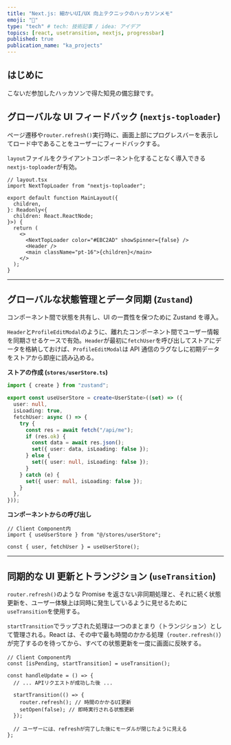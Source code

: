 ```yaml
---
title: "Next.js: 細かいUI/UX 向上テクニックのハッカソンメモ"
emoji: "🎉"
type: "tech" # tech: 技術記事 / idea: アイデア
topics: [react, usetransition, nextjs, progressbar]
published: true
publication_name: "ka_projects"
---
```


## はじめに

こないだ参加したハッカソンで得た知見の備忘録です。

## グローバルな UI フィードバック (`nextjs-toploader`)

ページ遷移や`router.refresh()`実行時に、画面上部にプログレスバーを表示してロード中であることをユーザーにフィードバックする。

`layout`ファイルをクライアントコンポーネント化することなく導入できる`nextjs-toploader`が有効。

```tsx
// layout.tsx
import NextTopLoader from "nextjs-toploader";

export default function MainLayout({
  children,
}: Readonly<{
  children: React.ReactNode;
}>) {
  return (
    <>
      <NextTopLoader color="#EBC2AD" showSpinner={false} />
      <Header />
      <main className="pt-16">{children}</main>
    </>
  );
}
```

---

## グローバルな状態管理とデータ同期 (`Zustand`)

コンポーネント間で状態を共有し、UI の一貫性を保つために Zustand を導入。

`Header`と`ProfileEditModal`のように、離れたコンポーネント間でユーザー情報を同期させるケースで有効。`Header`が最初に`fetchUser`を呼び出してストアにデータを格納しておけば、`ProfileEditModal`は API 通信のラグなしに初期データをストアから即座に読み込める。

**ストアの作成 (`stores/userStore.ts`)**

```ts
import { create } from "zustand";

export const useUserStore = create<UserState>((set) => ({
  user: null,
  isLoading: true,
  fetchUser: async () => {
    try {
      const res = await fetch("/api/me");
      if (res.ok) {
        const data = await res.json();
        set({ user: data, isLoading: false });
      } else {
        set({ user: null, isLoading: false });
      }
    } catch (e) {
      set({ user: null, isLoading: false });
    }
  },
}));
```

**コンポーネントからの呼び出し**

```tsx
// Client Component内
import { useUserStore } from "@/stores/userStore";

const { user, fetchUser } = useUserStore();
```

---

## 同期的な UI 更新とトランジション (`useTransition`)

`router.refresh()`のような Promise を返さない非同期処理と、それに続く状態更新を、ユーザー体験上は同時に発生しているように見せるために`useTransition`を使用する。

`startTransition`でラップされた処理は一つのまとまり（トランジション）として管理される。React は、その中で最も時間のかかる処理（`router.refresh()`）が完了するのを待ってから、すべての状態更新を一度に画面に反映する。

```tsx
// Client Component内
const [isPending, startTransition] = useTransition();

const handleUpdate = () => {
  // ... APIリクエストが成功した後 ...

  startTransition(() => {
    router.refresh(); // 時間のかかるUI更新
    setOpen(false); // 即時実行される状態更新
  });

  // ユーザーには、refreshが完了した後にモーダルが閉じたように見える
};
```
